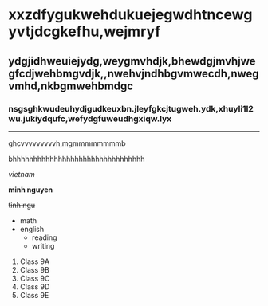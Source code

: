  # xxzdfygukwehdukuejegwdhtncewgyvtjdcgkefhu,wejmryf

 ## ydgjidhweuiejydg,weygmvhdjk,bhewdgjmvhjwegfcdjwehbmgvdjk,,nwehvjndhbgvmwecdh,nwegvmhd,nkbgmwehbmdgc

 ### nsgsghkwudeuhydjgudkeuxbn.jleyfgkcjtugweh.ydk,xhuyli1l2wu.jukiydqufc,wefydgfuweudhgxiqw.lyx
 --- 
 ghcvvvvvvvvvh,mgmmmmmmmmb

 bhhhhhhhhhhhhhhhhhhhhhhhhhhhhhhhh

*vietnam*

**minh nguyen**

~~tinh ngu~~
- math
- english
  - reading
  - writing
1. Class 9A
2. Class 9B
3. Class 9C
4. Class 9D
5. Class 9E
